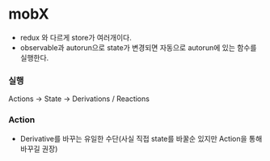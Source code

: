 # mobX

-   redux 와 다르게 store가 여러개이다.
-   observable과 autorun으로 state가 변경되면 자동으로 autorun에 있는 함수를 실행한다.

### 실행

Actions -> State -> Derivations / Reactions

### Action

-   Derivative를 바꾸는 유일한 수단(사실 직접 state를 바꿀순 있지만 Action을 통해 바꾸길 권장)
